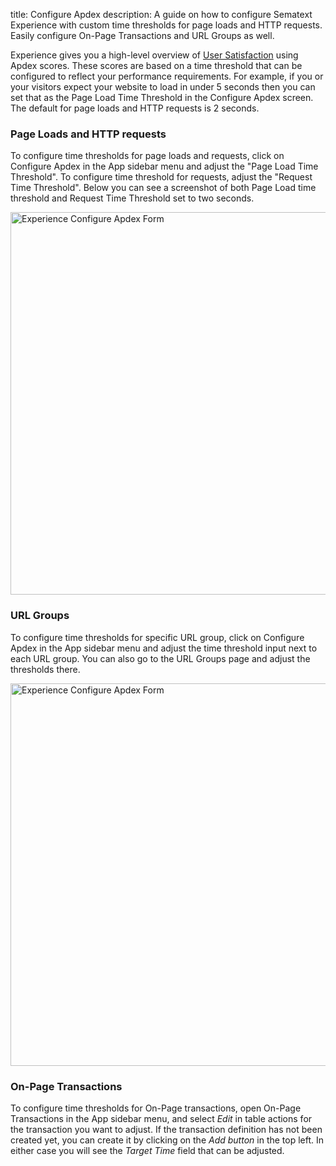 title: Configure Apdex
description: A guide on how to configure Sematext Experience with custom time thresholds for page loads and HTTP requests. Easily configure On-Page Transactions and URL Groups as well.

Experience gives you a high-level overview of [User Satisfaction](/docs/experience/user-satisfaction) using Apdex scores. These scores are based on a time threshold that can be configured to reflect your performance requirements. For example, if you or your visitors expect your website to load in under 5 seconds then you can set that as the Page Load Time Threshold in the Configure Apdex screen. The default for page loads and HTTP requests is 2 seconds.

### Page Loads and HTTP requests

To configure time thresholds for page loads and requests, click on Configure Apdex in the App sidebar menu and adjust the "Page Load Time Threshold". To configure time threshold for requests, adjust the "Request Time Threshold". Below you can see a screenshot of both Page Load time threshold and Request Time Threshold set to two seconds.

<img
  class="content-modal-image"
  alt="Experience Configure Apdex Form"
  src="/docs/images/experience/configure-1.png"
  title="Experience Configure Apdex Form"
  width=657
  height=612
/>

### URL Groups

To configure time thresholds for specific URL group, click on Configure Apdex in the App sidebar menu and adjust the time threshold input next to each URL group. You can also go to the URL Groups page and adjust the thresholds there.

<img
  class="content-modal-image"
  alt="Experience Configure Apdex Form"
  src="/docs/images/experience/configure-2.png"
  title="Experience Configure Apdex Form"
  width=657
  height=612
/>

### On-Page Transactions

To configure time thresholds for On-Page transactions, open On-Page Transactions in the App sidebar menu, and select *Edit* in table actions for the transaction you want to adjust. If the transaction definition has not been created yet, you can create it by clicking on the *Add button* in the top left. In either case you will see the *Target Time* field that can be adjusted.
